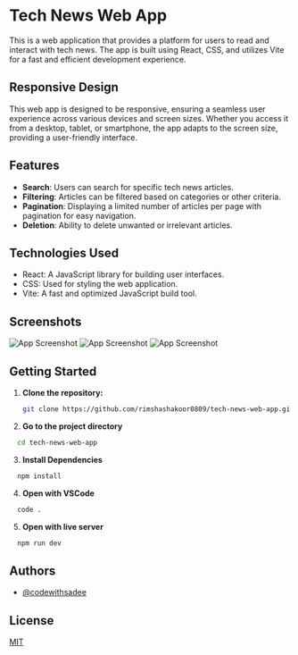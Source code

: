 
# Tech News Web App

This is a web application that provides a platform for users to read and interact with tech news. The app is built using React, CSS, and utilizes Vite for a fast and efficient development experience.

## Responsive Design

This web app is designed to be responsive, ensuring a seamless user experience across various devices and screen sizes. Whether you access it from a desktop, tablet, or smartphone, the app adapts to the screen size, providing a user-friendly interface.

## Features

- **Search**: Users can search for specific tech news articles.
- **Filtering**: Articles can be filtered based on categories or other criteria.
- **Pagination**: Displaying a limited number of articles per page with pagination for easy navigation.
- **Deletion**: Ability to delete unwanted or irrelevant articles.

## Technologies Used

- React: A JavaScript library for building user interfaces.
- CSS: Used for styling the web application.
- Vite: A fast and optimized JavaScript build tool.

## Screenshots

![App Screenshot](/src/assets/screenshots/localhost_5173_.png)
![App Screenshot](/src/assets/screenshots/localhost_5173_%20(2).png)
![App Screenshot](/src/assets/screenshots/localhost_5173_%20(3).png)

## Getting Started

1. **Clone the repository:**

   ```bash
   git clone https://github.com/rimshashakoor0809/tech-news-web-app.git

2. **Go to the project directory**

```bash
  cd tech-news-web-app
```

3. **Install Dependencies**

```bash
  npm install
```
4. **Open with VSCode**

```bash
  code .
```

5. **Open with live server**

```bash
  npm run dev
```


## Authors

- [@codewithsadee](https://www.github.com/rimshashakoor0809)

## License

[MIT](https://choosealicense.com/licenses/mit/)
